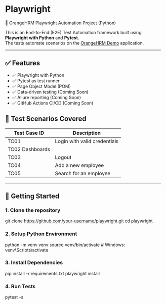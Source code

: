 # Playwright

 🧪 OrangeHRM Playwright Automation Project (Python)

This is an End-to-End (E2E) Test Automation framework built using **Playwright with Python** and **Pytest**.  
The tests automate scenarios on the [OrangeHRM Demo](https://opensource-demo.orangehrmlive.com/) application.

---

## ✅ Features

- ✅ Playwright with Python
- ✅ Pytest as test runner
- ✅ Page Object Model (POM)
- ✅ Data-driven testing (Coming Soon)
- ✅ Allure reporting (Coming Soon)
- ✅ GitHub Actions CI/CD (Coming Soon)

## 🧾 Test Scenarios Covered

| Test Case ID | Description                        |
|--------------|------------------------------------|
| TC01         | Login with valid credentials  
| TC02           Dashboards 
| TC03         | Logout                             |
| TC04         | Add a new employee                 |
| TC05        | Search for an employee             |

---
## 🚀 Getting Started

### 1. Clone the repository
git clone https://github.com/your-username/playwright.git
cd playwright

### 2. Setup Python Environment
python -m venv venv
source venv/bin/activate  # Windows: venv\Scripts\activate

### 3. Install Dependencies
pip install -r requirements.txt
playwright install

### 4. Run Tests
pytest -s



